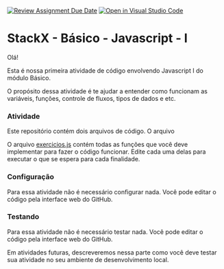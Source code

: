 [![Review Assignment Due Date](https://classroom.github.com/assets/deadline-readme-button-24ddc0f5d75046c5622901739e7c5dd533143b0c8e959d652212380cedb1ea36.svg)](https://classroom.github.com/a/KzbL_jy4)
[![Open in Visual Studio Code](https://classroom.github.com/assets/open-in-vscode-718a45dd9cf7e7f842a935f5ebbe5719a5e09af4491e668f4dbf3b35d5cca122.svg)](https://classroom.github.com/online_ide?assignment_repo_id=13119301&assignment_repo_type=AssignmentRepo)
# StackX - Básico - Javascript - I

Olá!

Esta é nossa primeira atividade de código envolvendo Javascript I do módulo Básico.

O propósito dessa atividade é te ajudar a entender como funcionam as variáveis, funções, controle de fluxos, tipos de dados e etc.

### Atividade

Este repositório contém dois arquivos de código. O arquivo


O arquivo [exercicios.js](./exercicios.js) contém todas as funções que você deve implementar
para fazer o código funcionar. Edite cada uma delas para executar o que se espera para cada finalidade.

### Configuração

Para essa atividade não é necessário configurar nada. Você pode editar o código
pela interface web do GitHub.

### Testando

Para essa atividade não é necessário testar nada. Você pode editar o código
pela interface web do GitHub.

Em atividades futuras, descreveremos nessa parte como você deve testar sua
atividade no seu ambiente de desenvolvimento local.
